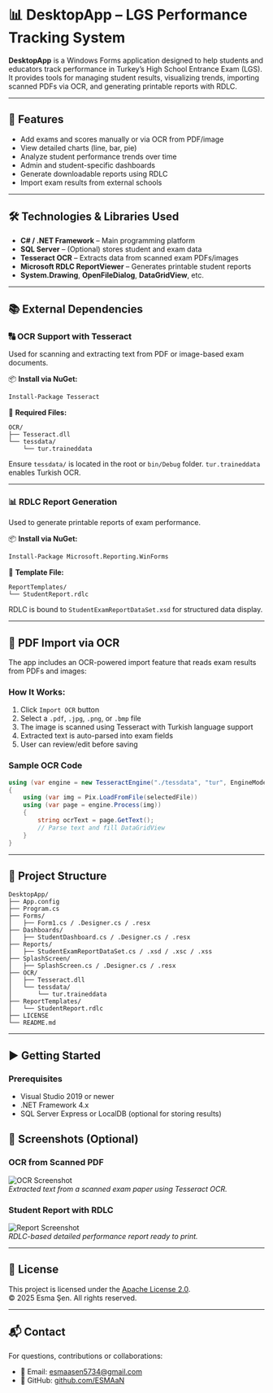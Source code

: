 # 📊 DesktopApp – LGS Performance Tracking System

**DesktopApp** is a Windows Forms application designed to help students and educators track performance in Turkey’s High School Entrance Exam (LGS).  
It provides tools for managing student results, visualizing trends, importing scanned PDFs via OCR, and generating printable reports with RDLC.

---

## 🚀 Features

- Add exams and scores manually or via OCR from PDF/image
- View detailed charts (line, bar, pie)
- Analyze student performance trends over time
- Admin and student-specific dashboards
- Generate downloadable reports using RDLC
- Import exam results from external schools

---

## 🛠️ Technologies & Libraries Used

- **C# / .NET Framework** – Main programming platform
- **SQL Server** – (Optional) stores student and exam data
- **Tesseract OCR** – Extracts data from scanned exam PDFs/images
- **Microsoft RDLC ReportViewer** – Generates printable student reports
- **System.Drawing**, **OpenFileDialog**, **DataGridView**, etc.

---

## 📚 External Dependencies

### 🔠 OCR Support with Tesseract

Used for scanning and extracting text from PDF or image-based exam documents.

📦 **Install via NuGet:**
```bash
Install-Package Tesseract
```

📂 **Required Files:**
```text
OCR/
├── Tesseract.dll
└── tessdata/
    └── tur.traineddata
```

Ensure `tessdata/` is located in the root or `bin/Debug` folder. `tur.traineddata` enables Turkish OCR.

---

### 📊 RDLC Report Generation

Used to generate printable reports of exam performance.

📦 **Install via NuGet:**
```bash
Install-Package Microsoft.Reporting.WinForms
```

📁 **Template File:**
```
ReportTemplates/
└── StudentReport.rdlc
```

RDLC is bound to `StudentExamReportDataSet.xsd` for structured data display.

---

## 📄 PDF Import via OCR

The app includes an OCR-powered import feature that reads exam results from PDFs and images:

### How It Works:

1. Click `Import OCR` button
2. Select a `.pdf`, `.jpg`, `.png`, or `.bmp` file
3. The image is scanned using Tesseract with Turkish language support
4. Extracted text is auto-parsed into exam fields
5. User can review/edit before saving

### Sample OCR Code

```csharp
using (var engine = new TesseractEngine("./tessdata", "tur", EngineMode.Default))
{
    using (var img = Pix.LoadFromFile(selectedFile))
    using (var page = engine.Process(img))
    {
        string ocrText = page.GetText();
        // Parse text and fill DataGridView
    }
}
```

---

## 📁 Project Structure

```text
DesktopApp/
├── App.config
├── Program.cs
├── Forms/
│   ├── Form1.cs / .Designer.cs / .resx
├── Dashboards/
│   ├── StudentDashboard.cs / .Designer.cs / .resx
├── Reports/
│   ├── StudentExamReportDataSet.cs / .xsd / .xsc / .xss
├── SplashScreen/
│   ├── SplashScreen.cs / .Designer.cs / .resx
├── OCR/
│   ├── Tesseract.dll
│   └── tessdata/
│       └── tur.traineddata
├── ReportTemplates/
│   └── StudentReport.rdlc
├── LICENSE
└── README.md
```

---

## ▶️ Getting Started

### Prerequisites
- Visual Studio 2019 or newer
- .NET Framework 4.x
- SQL Server Express or LocalDB (optional for storing results)



## 📸 Screenshots (Optional)

### OCR from Scanned PDF

![OCR Screenshot](./images/ocr_example.png)  
*Extracted text from a scanned exam paper using Tesseract OCR.*

### Student Report with RDLC

![Report Screenshot](./images/report_viewer_output.png)  
*RDLC-based detailed performance report ready to print.*

---

## 📄 License

This project is licensed under the [Apache License 2.0](https://www.apache.org/licenses/LICENSE-2.0).  
© 2025 Esma Şen. All rights reserved.

---

## 📬 Contact

For questions, contributions or collaborations:

- 📧 Email: esmaasen5734@gmail.com  
- 🐙 GitHub: [github.com/ESMAaN](https://github.com/ESMAaN)

